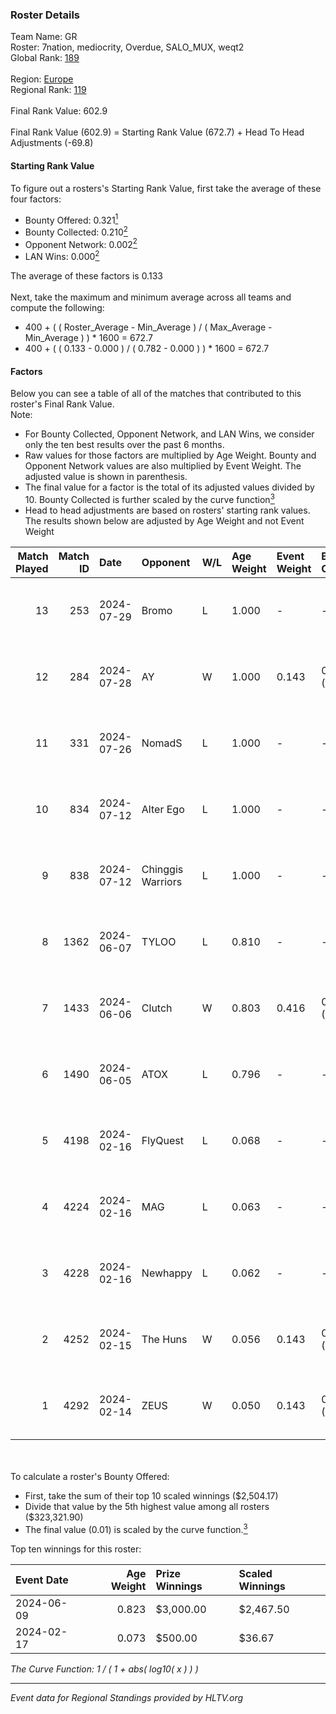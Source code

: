 ### Roster Details<br />
Team Name: GR<br />
Roster: 7nation, mediocrity, Overdue, SALO_MUX, weqt2<br />
Global Rank: [189](../standings_global.md)<br />
<br />
Region: [Europe]( ../standings_europe.md)<br />
Regional Rank: [119]( ../standings_europe.md)<br />
<br />
Final Rank Value:  602.9<br />
<br />
Final Rank Value (602.9) = Starting Rank Value (672.7) + Head To Head Adjustments (-69.8)<br />

#### Starting Rank Value<br />
To figure out a rosters's Starting Rank Value, first take the average of these four factors:<br />
- Bounty Offered: 0.321[<sup>1</sup>](#table2)
- Bounty Collected: 0.210[<sup>2</sup>](#table1)
- Opponent Network: 0.002[<sup>2</sup>](#table1)
- LAN Wins: 0.000[<sup>2</sup>](#table1)

The average of these factors is 0.133<br />
<br />
Next, take the maximum and minimum average across all teams and compute the following:<br />
- 400 + ( ( Roster_Average - Min_Average ) / ( Max_Average - Min_Average ) ) * 1600 = 672.7
- 400 + ( ( 0.133 - 0.000 ) / ( 0.782 - 0.000 ) ) * 1600 = 672.7


#### Factors<br />
Below you can see a table of all of the matches that contributed to this roster's Final Rank Value.<br />
Note:<br />

- For Bounty Collected, Opponent Network, and LAN Wins, we consider only the ten best results over the past 6 months.
- Raw values for those factors are multiplied by Age Weight. Bounty and Opponent Network values are also multiplied by Event Weight. The adjusted value is shown in parenthesis.
- The final value for a factor is the total of its adjusted values divided by 10. Bounty Collected is further scaled by the curve function[<sup>3</sup>](#curveFunction)
- Head to head adjustments are based on rosters' starting rank values. The results shown below are adjusted by Age Weight and not Event Weight
<span id="table1"></span><br />


| Match Played | Match ID | Date       | Opponent          | W/L | Age Weight | Event Weight | Bounty Collected | Opponent Network | LAN Wins  | H2H Adj. | Roster                                        |
| -: | -: | :- | :- | :- | :- | :- | :- | :- | :- | -: | :- |
|           13 |      253 | 2024-07-29 | Bromo             | L   | 1.000      | -            | -                | -                | -         |   -19.75 | 7nation, mediocrity, Overdue, SALO_MUX, weqt2 |
|           12 |      284 | 2024-07-28 | AY                | W   | 1.000      | 0.143        | 0.000 (0.000)    | 0.000 (0.000)    | 0 (0.000) |     7.03 | 7nation, mediocrity, Overdue, SALO_MUX, weqt2 |
|           11 |      331 | 2024-07-26 | NomadS            | L   | 1.000      | -            | -                | -                | -         |   -20.51 | 7nation, mediocrity, Overdue, SALO_MUX, weqt2 |
|           10 |      834 | 2024-07-12 | Alter Ego         | L   | 1.000      | -            | -                | -                | -         |   -21.50 | 7nation, mediocrity, Runnin, SALO_MUX, weqt2  |
|            9 |      838 | 2024-07-12 | Chinggis Warriors | L   | 1.000      | -            | -                | -                | -         |   -11.56 | 7nation, mediocrity, Runnin, SALO_MUX, weqt2  |
|            8 |     1362 | 2024-06-07 | TYLOO             | L   | 0.810      | -            | -                | -                | -         |    -8.19 | mediocrity, qqGOD, SALO_MUX, uwrr, weqt2      |
|            7 |     1433 | 2024-06-06 | Clutch            | W   | 0.803      | 0.416        | 0.005 (0.002)    | 0.063 (0.021)    | 0 (0.000) |    13.00 | mediocrity, qqGOD, SALO_MUX, uwrr, weqt2      |
|            6 |     1490 | 2024-06-05 | ATOX              | L   | 0.796      | -            | -                | -                | -         |    -5.85 | mediocrity, qqGOD, Runnin, SALO_MUX, weqt2    |
|            5 |     4198 | 2024-02-16 | FlyQuest          | L   | 0.068      | -            | -                | -                | -         |    -0.13 | mediocrity, qqGOD, Reminder, SALO_MUX, weqt2  |
|            4 |     4224 | 2024-02-16 | MAG               | L   | 0.063      | -            | -                | -                | -         |    -1.48 | mediocrity, qqGOD, Reminder, SALO_MUX, weqt2  |
|            3 |     4228 | 2024-02-16 | Newhappy          | L   | 0.062      | -            | -                | -                | -         |    -1.42 | mediocrity, qqGOD, Reminder, SALO_MUX, weqt2  |
|            2 |     4252 | 2024-02-15 | The Huns          | W   | 0.056      | 0.143        | 0.000 (0.000)    | 0.002 (0.000)    | 0 (0.000) |     0.32 | mediocrity, qqGOD, Reminder, SALO_MUX, weqt2  |
|            1 |     4292 | 2024-02-14 | ZEUS              | W   | 0.050      | 0.143        | 0.000 (0.000)    | 0.000 (0.000)    | 0 (0.000) |     0.28 | mediocrity, qqGOD, Reminder, SALO_MUX, weqt2  |

<br />
<span id="table2"></span><br />
To calculate a roster's Bounty Offered:<br />

- First, take the sum of their top 10 scaled winnings ($2,504.17)
- Divide that value by the 5th highest value among all rosters ($323,321.90)
- The final value (0.01) is scaled by the curve function.[<sup>3</sup>](#curveFunction)

Top ten winnings for this roster:<br />

| Event Date | Age Weight | Prize Winnings | Scaled Winnings |
| :- | -: | :- | :- |
| 2024-06-09 |      0.823 | $3,000.00      | $2,467.50       |
| 2024-02-17 |      0.073 | $500.00        | $36.67          |


<span id="curveFunction"></span>_The Curve Function: 1 / ( 1 + abs( log10( x ) ) )_<br />

---
_Event data for Regional Standings provided by HLTV.org_<br />
